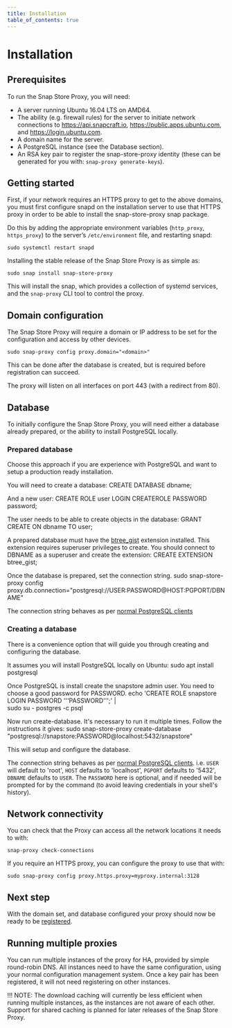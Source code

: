 ```yaml
---
title: Installation
table_of_contents: true
---
```


# Installation

## Prerequisites

To run the Snap Store Proxy, you will need:

* A server running Ubuntu 16.04 LTS on AMD64.
* The ability (e.g. firewall rules) for the server to initiate network
  connections to https://api.snapcraft.io,
  https://public.apps.ubuntu.com, and https://login.ubuntu.com.
* A domain name for the server.
* A PostgreSQL instance (see the Database section). 
* An RSA key pair to register the snap-store-proxy identity (these can be
  generated for you with: `snap-proxy generate-keys`).

## Getting started

First, if your network requires an HTTPS proxy to get to the above
domains, you must first configure snapd on the installation server to
use that HTTPS proxy in order to be able to install the snap-store-proxy snap
package.

Do this by adding the appropriate environment variables (`http_proxy`,
`https_proxy`) to the server’s `/etc/environment` file, and restarting
snapd:

    sudo systemctl restart snapd

Installing the stable release of the Snap Store Proxy is as simple as:

    sudo snap install snap-store-proxy

This will install the snap, which provides a collection of systemd
services, and the `snap-proxy` CLI tool to control the proxy.

## Domain configuration

The Snap Store Proxy will require a domain or IP address to be set
for the configuration and access by other devices.

    sudo snap-proxy config proxy.domain="<domain>"

This can be done after the database is created, but is required
before registration can succeed.

The proxy will listen on all interfaces on port 443 (with a redirect from 80).

## Database

To initially configure the Snap Store Proxy, you will need either a
database already prepared, or the ability to install PostgreSQL locally. 

### Prepared database

Choose this approach if you are experience with PostgreSQL and want to setup a
production ready installation.

You will need to create a database:
    CREATE DATABASE dbname;

And a new user:
    CREATE ROLE user LOGIN CREATEROLE PASSWORD password;

The user needs to be able to create objects in the database:
    GRANT CREATE ON dbname TO user;

A prepared database must have the 
[btree_gist](https://www.postgresql.org/docs/current/static/btree-gist.html) 
extension installed. This extension requires superuser privileges to create.
You should connect to DBNAME as a superuser and create the extension:
    CREATE EXTENSION btree_gist;

Once the database is prepared, set the connection string.
    sudo snap-store-proxy config \
        proxy.db.connection="postgresql://USER:PASSWORD@HOST:PGPORT/DBNAME"

The connection string behaves as per [normal PostgreSQL
clients](https://www.postgresql.org/docs/current/static/libpq-connect.html#LIBPQ-CONNSTRING)

### Creating a database

There is a convenience option that will guide you through creating and 
configuring the database.

It assumes you will install PostgreSQL locally on Ubuntu:
    sudo apt install postgresql

Once PostgreSQL is install create the snapstore admin user.
You need to choose a good password for PASSWORD.
    echo 'CREATE ROLE snapstore LOGIN PASSWORD '\''PASSWORD'\'';' | \
        sudo su - postgres -c psql

Now run create-database. It's necessary to run it multiple times. 
Follow the instructions it gives:
    sudo snap-store-proxy create-database \
        "postgresql://snapstore:PASSWORD@localhost:5432/snapstore"

This will setup and configure the database.

The connection string behaves as per [normal PostgreSQL clients](https://www.postgresql.org/docs/current/static/libpq-connect.html#LIBPQ-CONNSTRING). i.e.
`USER` will default to 'root', `HOST` defaults to 'localhost', `PGPORT` defaults to '5432', `DBNAME` defaults to `USER`. The `PASSWORD` here is optional, and if needed will be prompted for by the command (to avoid leaving credentials in your shell's history).

## Network connectivity

You can check that the Proxy can access all the network locations it
needs to with:

    snap-proxy check-connections

If you require an HTTPS proxy, you can configure the proxy to use that
with:

    sudo snap-proxy config proxy.https.proxy=myproxy.internal:3128

## Next step

With the domain set, and database configured your proxy should now be
ready to be [registered](register.md).


## Running multiple proxies

You can run multiple instances of the proxy for HA, provided by simple
round-robin DNS. All instances need to have the same configuration,
using your normal configuration management system. Once a key pair has
been registered, it will not need registering on other instances.

!!! NOTE:
    The download caching will currently be less efficient when
    running multiple instances, as the instances are not aware of each
    other. Support for shared caching is planned for later releases of the
    Snap Store Proxy.
